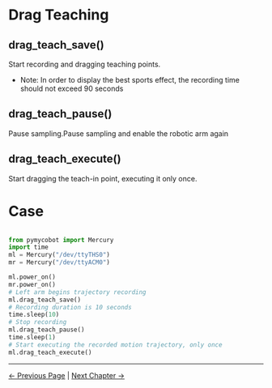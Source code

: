 # Drag Teaching

## drag_teach_save()

Start recording and dragging teaching points.

- Note: In order to display the best sports effect, the recording time should not exceed 90 seconds

## drag_teach_pause()

Pause sampling.Pause sampling and enable the robotic arm again

## drag_teach_execute()

Start dragging the teach-in point, executing it only once.

# Case

```python

from pymycobot import Mercury
import time
ml = Mercury("/dev/ttyTHS0")
mr = Mercury("/dev/ttyACM0")

ml.power_on()
mr.power_on()
# Left arm begins trajectory recording
ml.drag_teach_save()
# Recording duration is 10 seconds
time.sleep(10)
# Stop recording
ml.drag_teach_pause()
time.sleep(1)
# Start executing the recorded motion trajectory, only once
ml.drag_teach_execute()


```

----
[← Previous Page](./6.1.3-PythonDemo.md) | [Next Chapter →](../../7-ExamplesRobotsUsing/README.md)
